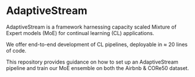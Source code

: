 # AdaptiveStream
AdaptiveStream is a framework harnessing capacity scaled Mixture of Expert models (MoE) for continual learning (CL) applications.

We offer end-to-end development of CL pipelines, deployable in $\approx$ 20 lines of code. 

This repository provides guidance on how to set up an AdaptiveStream pipeline and train our MoE ensemble on both the Airbnb & CORe50 dataset.
